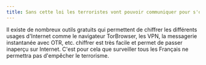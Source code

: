 ```yaml
---
title: Sans cette loi les terroristes vont pouvoir communiquer pour s'organiser tranquillement, c'est important de pouvoir écouter ce qu'ils se disent, non ?
---
```


Il existe de nombreux outils gratuits qui permettent de chiffrer les différents usages d'Internet comme le navigateur TorBrowser, les VPN, la messagerie instantanée avec OTR, etc. chiffrer est très facile et permet de passer inaperçu sur Internet. C'est pour cela que surveiller tous les Français ne permettra pas d'empêcher le terrorisme.
